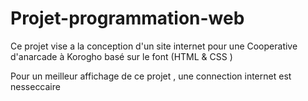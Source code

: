 # Projet-programmation-web
Ce projet vise a la conception d'un site internet pour une Cooperative d'anarcade à Korogho basé sur le font (HTML &amp; CSS )

Pour un meilleur affichage de ce projet , une connection internet est nesseccaire
